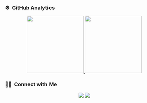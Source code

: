 ### ⚙️ &nbsp;GitHub Analytics

<p align="center">
<a href="https://github.com/sebastiensiddi">
  <img height="180em" src="https://github-readme-stats-eight-theta.vercel.app/api?username=sebastiensiddi&show_icons=true&theme=algolia&include_all_commits=true&count_private=true"/>
  <img height="180em" src="https://github-readme-stats-eight-theta.vercel.app/api/top-langs/?username=sebastiensiddi&layout=compact&langs_count=8&theme=algolia"/>
</a>
</p>

### 🤝🏻 &nbsp;Connect with Me

<p align="center">
<a href="https://linkedin.com/in/sebastiensiddi"/><img src="https://img.shields.io/badge/-Sébastien Siddi-0077B5?style=flat&logo=Linkedin&logoColor=white"/></a>
<a href="mailto:sebastien.siddi@gmail"><img src="https://img.shields.io/badge/-sebastien.siddi@gmail-D14836?style=flat&logo=Gmail&logoColor=white"/></a>
</p>
